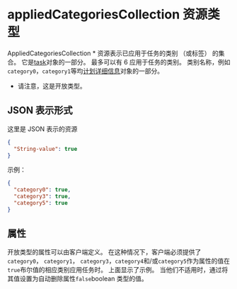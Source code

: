 # <a name="appliedcategoriescollection-resource-type"></a>appliedCategoriesCollection 资源类型

AppliedCategoriesCollection * 资源表示已应用于任务的类别 （或标签） 的集合。 它是[task](task.md)对象的一部分。
最多可以有 6 应用于任务的类别。 类别名称，例如`category0`，`category1`等均[计划详细信息](plandetails.md)对象的一部分。 

* 请注意，这是开放类型。

## <a name="json-representation"></a>JSON 表示形式

这里是 JSON 表示的资源

<!-- {
  "blockType": "resource",
  "optionalProperties": [

  ],
  "@odata.type": "microsoft.graph.appliedCategoriesCollection"
}-->

```json
{
  "String-value": true
}
```

示例： 

```json
{
  "category0": true,
  "category3": true,
  "category5": true
}
```

## <a name="properties"></a>属性
开放类型的属性可以由客户端定义。 在这种情况下，客户端必须提供了`category0`， `category1`， `category3`，`category4`和/或`category5`作为属性的值在`true`布尔值的相应类别应用任务时。 上面显示了示例。 当他们不适用时，通过将其值设置为自动删除属性`false`boolean 类型的值。 

<!-- uuid: 8fcb5dbc-d5aa-4681-8e31-b001d5168d79
2015-10-25 14:57:30 UTC -->
<!-- {
  "type": "#page.annotation",
  "description": "appliedCategoriesCollection resource",
  "keywords": "",
  "section": "documentation",
  "tocPath": ""
}-->